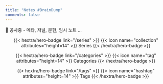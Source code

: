 ```yaml
---
title: "Notes #BrainDump"
comments: false
---
```


<p class="hx-mb-12 hx-text-center hx-text-lg hx-text-gray-500 dark:hx-text-gray-400">
🚧 공사중 - 메타, 저널, 문헌, 임시 노트 ...
</p>

<!--more-->

<div class="c4w-badges" style="text-align: center; margin-top: 1em;">

<!-- {{< hextra/hero-badge link="https://emacs.ch/@junghanacs" >}} -->
<!--   {{< icon name="mastodon" attributes="height=14" >}} -->
<!--   <span>Mastodon</span> -->
<!-- {{< /hextra/hero-badge >}} -->

<!-- {{< hextra/hero-badge link="https://twitter.com/junghanacs" >}} -->
<!--   {{< icon name="x-twitter" attributes="height=14" >}} -->
<!--   <span>Twitter</span> -->
<!-- {{< /hextra/hero-badge >}} -->

<!-- {{< hextra/hero-badge link="https://www.linkedin.com/in/junghanacs/" >}} -->
<!--   {{< icon name="linkedin" attributes="height=14" >}} -->
<!--   <span>LinkedIn</span> -->
<!-- {{< /hextra/hero-badge >}} -->

{{< hextra/hero-badge link="/series" >}}
  {{< icon name="collection" attributes="height=14" >}}
  <span>Series</span>
{{< /hextra/hero-badge >}}

{{< hextra/hero-badge link="/categories" >}}
  {{< icon name="tag" attributes="height=14" >}}
  <span>Categories</span>
{{< /hextra/hero-badge >}}

{{< hextra/hero-badge link="/tags" >}}
  {{< icon name="hashtag" attributes="height=14" >}}
  <span>Tags</span>
{{< /hextra/hero-badge >}}

<!-- {{< hextra/hero-badge link="index.xml" >}} -->
<!--   {{< icon name="rss" attributes="height=14" >}} -->
<!--   <span>RSS</span> -->
<!-- {{< /hextra/hero-badge >}} -->

</div>

